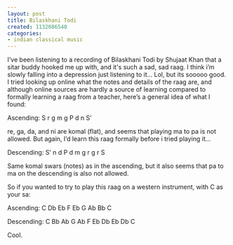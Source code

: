 ```yaml
---
layout: post
title: Bilaskhani Todi
created: 1132086540
categories:
- indian classical music
---
```

I’ve been listening to a recording of Bilaskhani Todi by Shujaat Khan that a sitar buddy hooked me up with, and it's such a sad, sad raag. I think i’m slowly falling into a depression just listening to it... Lol, but its sooooo good. I tried looking up online what the notes and details of the raag are, and although online sources are hardly a source of learning compared to formally learning a raag from a teacher, here’s a general idea of what I found:

Ascending: S r g m g P d n S’

re, ga, da, and ni are komal (flat), and seems that playing ma to pa is not allowed. But again, I’d learn this raag formally before i tried playing it...

Descending: S’ n d P d m g r g r S

Same komal swars (notes) as in the ascending, but it also seems that pa to ma on the descending is also not allowed.

So if you wanted to try to play this raag on a western instrument, with C as your sa:

Ascending: C Db Eb F Eb G Ab Bb C

Descending: C Bb Ab G Ab F Eb Db Eb Db C

Cool. 
